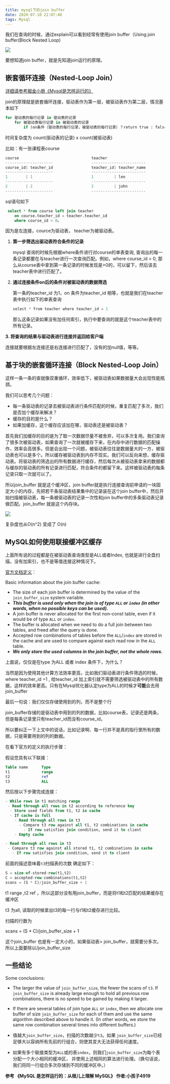 ```yaml
---
title: mysql下的join buffer
date: 2020-07-10 22:07:48
tags: Mysql
---
```


我们在查询的时候，通过explain可以看到经常有使用join buffer（Using join buffer(Block Nested Loop)

![](https://user-gold-cdn.xitu.io/2020/7/22/17375660c0e7449d?w=2538&h=372&f=png&s=82383)

要想知道join buffer，就是先知道join运行的原理。

## 嵌套循环连接（Nested-Loop Join）

[详细请参考掘金小册《Mysql是怎样运行的》](https://juejin.im/book/6844733769996304392/section/6844733770055024654)

join的原理就是嵌套循环连接，驱动表作为第一层，被驱动表作为第二层，情况基本如下

```python
for 驱动表的每行记录 in 驱动表的记录
	for 被驱动表每行记录 in 被驱动表的记录
		if (on条件（驱动表的每行记录，被驱动表的每行记录）？return true : false
```

时间复杂度为 count(驱动表的记录) x count(被驱动表) 

比如：有一张课程表course

```java
course                                teacher
---------------------                 ------------------------
course_id| teacher_id                 teacher_id| teacher_name
---------------------                 ------------------------
1        | 1                          1         | leo
---------------------                 ------------------------
2        | 2                          2         | john
---------------------                 ------------------------
```

sql语句如下

```sql
 select * from course left join teacher 
	on course.teacher_id = teacher.teacher_id 
	where course_id > 0。
```

因为是左连接，cource为驱动表， teacher为被驱动表。

1. **第一步筛选出驱动表符合条件的记录**

   mysql 查询的时候先根据where条件进行对course的单表查询, 查询出的每一条记录都要在与teacher进行一次查询匹配。例如，where course_id > 0, 那么从course表中拿到第一条记录的时候发现是>0的，可以留下，然后该去teacher表中进行匹配了。

2. **通过连接条件on后的条件对被驱动表的数据筛选**

   第一条的teacher_id 为1，on 条件为teacher_id 相等，也就是我们在teacher表中执行如下的单表查询

   ```java
   select * from teacher where teacher_id = 1 
   ```

   那么这条记录如果没有加任何索引，执行中要查询的就是这个teacher表中的所有记录。

**3. 将查询的结果与驱动表进行连接并返回给客户端**

连接就要根据左连接还是右连接进行匹配了，没有的加null值，等等。

## 基于块的嵌套循环连接（Block Nested-Loop Join）

这样一条一条的查就像双重循环，效率低下，被驱动表如果数据量大会出现性能瓶颈。

我们可以思考几个问题：

- 每一条驱动表的记录去被驱动表进行条件匹配的时候，重复匹配了多次，我们是否加个缓存来解决？
- 缓存的目的是什么？
- 如果加缓存，这个缓存应该加在哪，驱动表还是被驱动表？

首先我们加缓存的目的是为了取一次数据尽量不被舍弃，可以多次复用。我们查询了很多次被驱动表，如果查询了一次就被缓存下来，在内存中进行数据的匹配操作，效率会高很多。但是会出现一个问题，被驱动表往往是数据量大的一方，被驱动表也可以是多个。所以缓存被驱动表到内存不现实。我们可以反向来想，缓存驱动表。将驱动表的筛选出的所有数据进行缓存，然后每次从被驱动表拿来的数据都与缓存的驱动表的所有记录进行匹配，符合条件的都留下来。这样被驱动表的每条记录只取一次就可以了。

所以join_buffer 就是这个缓冲区，join buffer就是执行连接查询前申请的一块固定大小的内存，先把若干条驱动表结果集中的记录装在这个join buffer中，然后开始扫描被驱动表，每一条被驱动表的记录一次性和join buffer中的多条驱动表记录做匹配。join_buffer 就是这个内存块。

![](https://user-gold-cdn.xitu.io/2020/7/22/1737563b590bb0c5?w=826&h=479&f=png&s=104174)

复杂度也从O(n^2) 变成了 O(n)

## MySQL如何使用联接缓冲区缓存

上面所有说的过程都是在被驱动表查询类型是ALL或者Index, 也就是进行全盘扫描，没有加索引，也不是等值连接这种情况下。

[官方文档定义](https://dev.mysql.com/doc/internals/en/join-buffer-size.html)：

Basic information about the join buffer cache:

- The size of each join buffer is determined by the value of the `join_buffer_size` system variable.
- ***This buffer is used only when the join is of type `ALL` or `index` (in other words, when no possible keys can be used).***
- A join buffer is never allocated for the first non-const table, even if it would be of type `ALL` or `index`.
- The buffer is allocated when we need to do a full join between two tables, and freed after the query is done.
- Accepted row combinations of tables before the `ALL`/`index` are stored in the cache and are used to compare against each read row in the `ALL` table.
- ***We only store the used columns in the join buffer, not the whole rows.***

上面说，仅仅是在type 为ALL 或者 index 条件下，为什么？

当然是因为使用其他计算方法效率更高，比如我们驱动表进行条件筛选的时候，where teacher_id =1 , 给teacher_id 加上索引就不需要筛选被驱动表中的所有数据，这样的效率更高。只有在Mysql优化器认定type为ALL的时候才**可能**会去用join_buffer

最后一句说：我们仅仅存储使用到的列，而不是整个行

join_buffer存储的是驱动表中用到的列的数据，比如course表，记录还是两条，但是每条记录里只有teacher_id而没有course_id。

所以要纠正一下上文中的说话，比如记录啊、每一行并不是真的指行里所有的数据，只是需要用到的列的数据。

在看下官方的定义的执行步骤：

假设您具有以下联接：

```sql
Table name      Type
t1              range
t2              ref
t3              ALL
```

然后按以下步骤完成连接：

```sql
- While rows in t1 matching range
 - Read through all rows in t2 according to reference key
  - Store used fields from t1, t2 in cache
  - If cache is full
    - Read through all rows in t3
      - Compare t3 row against all t1, t2 combinations in cache
        - If row satisfies join condition, send it to client
    - Empty cache

- Read through all rows in t3
 - Compare t3 row against all stored t1, t2 combinations in cache
   - If row satisfies join condition, send it to client
```

前面的描述意味着`t3`扫描表的次数 确定如下：

```sql
S = size-of-stored-row(t1,t2)
C = accepted-row-combinations(t1,t2)
scans = (S * C)/join_buffer_size + 1
```

t1 range ,t2 ref ，所以这部分没有用join_buffer，而是将t1和t2匹配的结果缓存在缓冲区

[]()

t3 为all, 读取的时候拿出t3的每一行与t1和t2缓存进行比较。

[]()

扫描的行数为

scans = (S * C)/join_buffer_size + 1

这个join_buffer 也是有一定大小的，如果驱动表> join_buffer，就需要分多次。所以上面要除以/join_buffer_size

## 一些结论

Some conclusions:

- The larger the value of `join_buffer_size`, the fewer the scans of `t3`. If `join_buffer_size` is already large enough to hold all previous row combinations, there is no speed to be gained by making it larger.
- If there are several tables of join type `ALL` or `index`, then we allocate one buffer of size `join_buffer_size` for each of them and use the same algorithm described above to handle it. (In other words, we store the same row combination several times into different buffers.)

- 值越大`join_buffer_size`，扫描的次数越少`t3`。如果 `join_buffer_size`已经足够大以容纳所有先前的行组合，则使其变大无法获得任何速度。
- 如果有多个联接类型为`ALL`或的表`index`，则我们`join_buffer_size`为每个表 分配一个大小相同的缓冲区， 并使用上述相同的算法进行处理。（换句话说，我们将同一行组合多次存储到不同的缓冲区中。）

**参考 《MySQL 是怎样运行的：从根儿上理解 MySQL》 作者:小孩子4919**